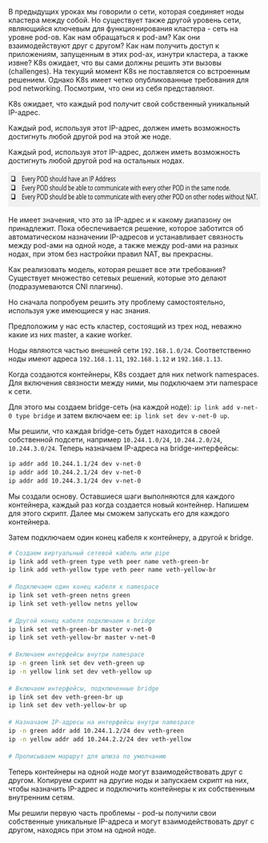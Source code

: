 В предыдущих уроках мы говорили о сети, которая соединяет ноды кластера между собой. Но существует также другой уровень сети, являющийся ключевым для функционирования кластера - сеть на уровне pod-ов. Как нам обращаться к pod-ам? Как они взаимодействуют друг с другом? Как нам получить доступ к приложениям, запущенным в этих pod-ах, изнутри кластера, а также извне? K8s ожидает, что вы сами должны решить эти вызовы (challenges). На текущий момент K8s не поставляется со встроенным решением. Однако K8s имеет четко опубликованные требования для pod networking. Посмотрим, что они из себя представляют.

K8s ожидает, что каждый pod получит свой собственный уникальный IP-адрес.

Каждый pod, используя этот IP-адрес, должен иметь возможность достигнуть любой другой pod на этой же ноде.

Каждый pod, используя этот IP-адрес, должен иметь возможность достигнуть любой другой pod на остальных нодах.

<img src="image.png" width="700" height="70"><br>

Не имеет значения, что это за IP-адрес и к какому диапазону он принадлежит. Пока обеспечивается решение, которое заботится об автоматическом назначении IP-адресов и устанавливает связность между pod-ами на одной ноде, а также между pod-ами на разных нодах, при этом без настройки правил NAT, вы прекрасны.

Как реализовать модель, которая решает все эти требования? Существует множество сетевых решений, которые это делают (подразумеваются CNI плагины).

Но сначала попробуем решить эту проблему самостоятельно, используя уже имеющиеся у нас знания.

Предположим у нас есть кластер, состоящий из трех нод, неважно какие из них master, а какие worker.

Ноды являются частью внешней сети `192.168.1.0/24`. Соответственно ноды имеют адреса `192.168.1.11`, `192.168.1.12` и `192.168.1.13`.

Когда создаются контейнеры, K8s создает для них network namespaces. Для включения связности между ними, мы подключаем эти namespace к сети.

Для этого мы создаем bridge-сеть (на каждой ноде): `ip link add v-net-0 type bridge` и затем включаем ее: `ip link set dev v-net-0 up`.

Мы решили, что каждая bridge-сеть будет находится в своей собственной подсети, например `10.244.1.0/24`, `10.244.2.0/24`, `10.244.3.0/24`. Теперь назначаем IP-адреса на bridge-интерфейсы:

```bash
ip addr add 10.244.1.1/24 dev v-net-0
ip addr add 10.244.2.1/24 dev v-net-0
ip addr add 10.244.3.1/24 dev v-net-0
```

Мы создали основу. Оставшиеся шаги выполняются для каждого контейнера, каждый раз когда создается новый контейнер. Напишем для этого скрипт. Далее мы сможем запускать его для каждого контейнера.


Затем подключаем один конец кабеля к контейнеру, а другой к bridge.

```bash
# Создаем виртуальный сетевой кабель или pipe
ip link add veth-green type veth peer name veth-green-br
ip link add veth-yellow type veth peer name veth-yellow-br

# Подключаем один конец кабеля к namespace
ip link set veth-green netns green
ip link set veth-yellow netns yellow

# Другой конец кабеля подключаем к bridge
ip link set veth-green-br master v-net-0
ip link set veth-yellow-br master v-net-0

# Включаем интерфейсы внутри namespace
ip -n green link set dev veth-green up
ip -n yellow link set dev veth-yellow up

# Включаем интерфейсы, подключенные bridge
ip link set dev veth-green-br up
ip link set dev veth-yellow-br up

# Назначаем IP-адресы на интерфейсы внутри namespace
ip -n green addr add 10.244.1.2/24 dev veth-green
ip -n yellow addr add 10.244.2.2/24 dev veth-yellow

# Прописываем маршрут для шлюза по умолчанию
```

Теперь контейнеры на одной ноде могут взаимодействовать друг с другом. Копируем скрипт на другие ноды и запускаем скрипт на них, чтобы назначить IP-адрес и подключить контейнеры к их собственным внутренним сетям.

Мы решили первую часть проблемы - pod-ы получили свои собственные уникальные IP-адреса и могут взаимодействовать друг с другом, находясь при этом на одной ноде.

